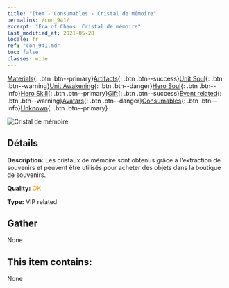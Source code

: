 ```yaml
---
title: "Item - Consumables - Cristal de mémoire"
permalink: /con_941/
excerpt: "Era of Chaos  Cristal de mémoire"
last_modified_at: 2021-05-28
locale: fr
ref: "con_941.md"
toc: false
classes: wide
---
```

 [Materials](/ItemsFR/){: .btn .btn--primary}[Artifacts](/ItemsFR/Artifacts/){: .btn .btn--success}[Unit Soul](/ItemsFR/UnitSoul/){: .btn .btn--warning}[Unit Awakening](/ItemsFR/UnitAwakening/){: .btn .btn--danger}[Hero Soul](/ItemsFR/HeroSoul/){: .btn .btn--info}[Hero Skill](/ItemsFR/HeroSkill/){: .btn .btn--primary}[Gift](/ItemsFR/Gift/){: .btn .btn--success}[Event related](/ItemsFR/Events/){: .btn .btn--warning}[Avatars](/ItemsFR/Avatars/){: .btn .btn--danger}[Consumables](/ItemsFR/Consumables/){: .btn .btn--info}[Unknown](/ItemsFR/Unknown/){: .btn .btn--primary}

 ![Cristal de mémoire](/images/t/i_40033.png)

## Détails
 **Description:** Les cristaux de mémoire sont obtenus grâce à l'extraction de souvenirs et peuvent être utilisés pour acheter des objets dans la boutique de souvenirs.

 **Quality:** <span style="color: #FF8C00">OK</span>

 **Type:** VIP related

## Gather

  None

## This item contains:

  None

